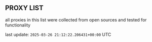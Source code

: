 ## PROXY LIST

all proxies in this list were collected from open sources and tested for functionality

last update: `2025-03-26 21:12:22.206431+00:00` UTC
